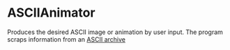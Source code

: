 # ASCIIAnimator
Produces the desired ASCII image or animation by user input. The program scraps information from an [ASCII archive](https://www.asciiart.eu/)
